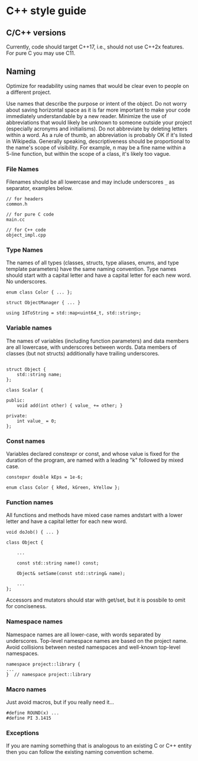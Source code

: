 # C++ style guide

## C/C++ versions
Currently, code should target C++17, i.e., should not use C++2x features. For pure C you may use C11.

## Naming

Optimize for readability using names that would be clear even to people on a different project.

Use names that describe the purpose or intent of the object. Do not worry about saving horizontal space as it is far more important to make your code immediately understandable by a new reader. Minimize the use of abbreviations that would likely be unknown to someone outside your project (especially acronyms and initialisms). Do not abbreviate by deleting letters within a word. As a rule of thumb, an abbreviation is probably OK if it's listed in Wikipedia. Generally speaking, descriptiveness should be proportional to the name's scope of visibility. For example, n may be a fine name within a 5-line function, but within the scope of a class, it's likely too vague.

### File Names
Filenames should be all lowercase and may include underscores `_` as separator, examples below.

```
// for headers
common.h

// for pure C code
main.cc

// for C++ code
object_impl.cpp
```

### Type Names
The names of all types (classes, structs, type aliases, enums, and type template parameters) have the same naming convention. Type names should start with a capital letter and have a capital letter for each new word. No underscores.

```
enum class Color { ... };

struct ObjectManager { ... }

using IdToString = std::map<uint64_t, std::string>;
```

### Variable names
The names of variables (including function parameters) and data members are all lowercase, with underscores between words. Data members of classes (but not structs) additionally have trailing underscores.

```

struct Object {
    std::string name;
};

class Scalar {

public:
    void add(int other) { value_ += other; }

private:
    int value_ = 0;
};
```

### Const names
Variables declared constexpr or const, and whose value is fixed for the duration of the program, are named with a leading "k" followed by mixed case.
```
constepxr double kEps = 1e-6;

enum class Color { kRed, kGreen, kYellow };
```


### Function names
All functions and methods have mixed case names andstart with a lower letter and have a capital letter for each new word.

```
void doJob() { ... }

class Object {

    ...

    const std::string name() const;

    Object& setSame(const std::string& name);

    ...
};
```

Accessors and mutators should star with get/set, but it is possbile to omit for conciseness.

### Namespace names
Namespace names are all lower-case, with words separated by underscores. Top-level namespace names are based on the project name. Avoid collisions between nested namespaces and well-known top-level namespaces.

```
namespace project::library {
...
}  // namespace project::library
```


### Macro names
Just avoid macros, but if you really need it...

```
#define ROUND(x) ...
#define PI 3.1415
```

### Exceptions
If you are naming something that is analogous to an existing C or C++ entity then you can follow the existing naming convention scheme.
